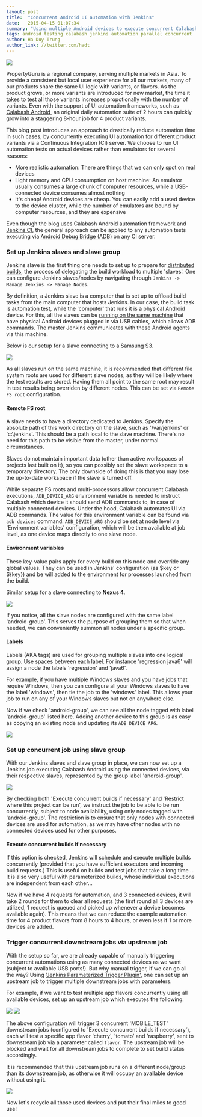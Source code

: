 ```yaml
---
layout: post
title:  "Concurrent Android UI automation with Jenkins"
date:   2015-04-15 01:07:34
summary: "Using multiple Android devices to execute concurrent Calabash Android automation tests via Jenkins CI"
tags: android testing calabash jenkins automation parallel concurrent
author: Ha Duy Trung
author_link: //twitter.com/hadt
---
```


<img src="/assets/img/parallel-cover.jpg" class="img-responsive center-block" />

PropertyGuru is a regional company, serving multiple markets in Asia. To provide a consistent but local user experience for all our markets, many of our products share the same UI logic with variants, or flavors. As the product grows, or more variants are introduced for new market, the time it takes to test all those variants increases propotionally with the number of variants. Even with the support of UI automation frameworks, such as [Calabash Android](https://github.com/calabash/calabash-android), an original daily automation suite of 2 hours can quickly grow into a staggering 8-hour job for 4 product variants.

This blog post introduces an approach to drastically reduce automation time in such cases, by concurrently executing UI automation for different product variants via a Continuous Integration (CI) server. We choose to run UI automation tests on actual devices rather than emulators for several reasons:

* More realistic automation: There are things that we can only spot on real devices
* Light memory and CPU consumption on host machine: An emulator usually consumes a large chunk of computer resources, while a USB-connected device consumes almost nothing
* It's cheap! Android devices are cheap. You can easily add a used device to the device cluster, while the number of emulators are bound by computer resources, and they are expensive

Even though the blog uses Calabash Android automation framework and [Jenkins CI](https://jenkins-ci.org/), the general approach can be applied to any automation tests executing via [Android Debug Bridge (ADB)](https://developer.android.com/tools/help/adb.html) on any CI server.

### Set up Jenkins slaves and slave group

Jenkins slave is the first thing one needs to set up to prepare for [distributed builds](https://wiki.jenkins-ci.org/display/JENKINS/Distributed+builds), the process of delegating the build workload to multiple 'slaves'. One can configure Jenkins slaves/nodes by navigating through `Jenkins -> Manage Jenkins -> Manage Nodes`.

By definition, a Jenkins slave is a computer that is set up to offload build tasks from the main computer that hosts Jenkins. In our case, the build task is automation test, while the 'computer' that runs it is a physical Android device. For this, all the slaves can be [running on the same machine](https://wiki.jenkins-ci.org/display/JENKINS/Distributed+builds#Distributedbuilds-RunningMultipleSlavesontheSameMachine) that have physical Android devices plugged in via USB cables, which allows ADB commands. The master Jenkins communicates with these Android agents via this machine.

Below is our setup for a slave connecting to a Samsung S3.

<img src="/assets/img/parallel-slave-1.png" class="img-responsive" />

As all slaves run on the same machine, it is recommended that different file system roots are used for different slave nodes, as they will be likely where the test results are stored. Having them all point to the same root may result in test results being overriden by different nodes. This can be set via `Remote FS root` configuration.

<div class="bs-callout bs-callout-primary">
    <h4>Remote FS root</h4>
    <p>A slave needs to have a directory dedicated to Jenkins. Specify the absolute path of this work directory on the slave, such as '/var/jenkins' or 'c:\jenkins'. This should be a path local to the slave machine. There's no need for this path to be visible from the master, under normal circumstances.</p>
    <p>Slaves do not maintain important data (other than active workspaces of projects last built on it), so you can possibly set the slave workspace to a temporary directory. The only downside of doing this is that you may lose the up-to-date workspace if the slave is turned off.</p>
</div>

While separate FS roots and multi-processors allow concurrent Calabash executions, `ADB_DEVICE_ARG` environment variable is needed to instruct Calabash which device it should send ADB commands to, in case of multiple connected devices. Under the hood, Calabash automates UI via ADB commands. The value for this environment variable can be found via `adb devices` command. `ADB_DEVICE_ARG` should be set at node level via 'Environment variables' configuration, which will be then available at job level, as one device maps directly to one slave node.

<div class="bs-callout bs-callout-primary">
    <h4>Environment variables</h4>
    <p>These key-value pairs apply for every build on this node and override any global values. They can be used in Jenkins' configuration (as $key or ${key}) and be will added to the environment for processes launched from the build.</p>
</div>

Similar setup for a slave connecting to **Nexus 4**.

<img src="/assets/img/parallel-slave-2.png" class="img-responsive" />

If you notice, all the slave nodes are configured with the same label 'android-group'. This serves the purpose of grouping them so that when needed, we can conveniently summon all nodes under a specific group.

<div class="bs-callout bs-callout-primary">
    <h4>Labels</h4>
    <p>Labels (AKA tags) are used for grouping multiple slaves into one logical group. Use spaces between each label. For instance 'regression java6' will assign a node the labels 'regression' and 'java6'.</p>
    <p>For example, if you have multiple Windows slaves and you have jobs that require Windows, then you can configure all your Windows slaves to have the label 'windows', then tie the job to the 'windows' label. This allows your job to run on any of your Windows slaves but not on anywhere else.</p>
</div>

Now if we check 'android-group', we can see all the node tagged with label 'android-group' listed here. Adding another device to this group is as easy as copying an existing node and updating its `ADB_DEVICE_ARG`.

<img src="/assets/img/parallel-slave-group.png" class="img-responsive" />

### Set up concurrent job using slave group
With our Jenkins slaves and slave group in place, we can now set up a Jenkins job executing Calabash Android using the connected devices, via their respective slaves, represented by the group label 'android-group'.

<img src="/assets/img/parallel-downstream-1.png" class="img-responsive" />

By checking both 'Execute concurrent builds if necessary' and 'Restrict where this project can be run', we instruct the job to be able to be run concurrently, subject to node availability, using only nodes tagged with 'android-group'. The restriction is to ensure that only nodes with connected devices are used for automation, as we may have other nodes with no connected devices used for other purposes.

<div class="bs-callout bs-callout-primary">
    <h4>Execute concurrent builds if necessary</h4>
    If this option is checked, Jenkins will schedule and execute multiple builds concurrently (provided that you have sufficient executors and incoming build requests.) This is useful on builds and test jobs that take a long time ... It is also very useful with parameterized builds, whose individual executions are independent from each other...
</div>

Now if we have 4 requests for automation, and 3 connected devices, it will take 2 rounds for them to clear all requests (the first round all 3 devices are utilized, 1 request is queued and picked up whenever a device becomes available again). This means that we can reduce the example automation time for 4 product flavors from 8 hours to 4 hours, or even less if 1 or more devices are added.

### Trigger concurrent downstream jobs via upstream job
With the setup so far, we are already capable of manually triggering concurrent automations using as many connected devices as we want (subject to available USB ports!). But why manual trigger, if we can go all the way? Using ['Jenkins Parameterized Trigger Plugin'](https://wiki.jenkins-ci.org/display/JENKINS/Parameterized+Trigger+Plugin), one can set up an upstream job to trigger multiple downstream jobs with parameters.

For example, if we want to test multiple app flavors concurrently using all available devices, set up an upstream job which executes the following:

<img src="/assets/img/parallel-upstream-2.png" class="img-responsive" />

<img src="/assets/img/parallel-upstream-3.png" class="img-responsive" />

The above configuration will trigger 3 concurrent 'MOBILE_TEST' downstream jobs (configured to 'Execute concurrent builds if necessary'), each will test a specific app flavor 'cherry', 'tomato' and 'raspberry', sent to downstream job via a parameter called `flavor`. The upstream job will be blocked and wait for all downstream jobs to complete to set build status accordingly.

It is recommended that this upstream job runs on a different node/group than its downstream job, as otherwise it will occupy an available device without using it.

<img src="/assets/img/parallel-upstream-1.png" class="img-responsive" />

Now let's recycle all those used devices and put their final miles to good use!